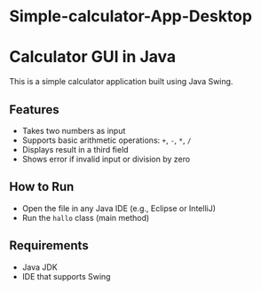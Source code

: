 # Simple-calculator-App-Desktop
# Calculator GUI in Java

This is a simple calculator application built using Java Swing.

## Features
- Takes two numbers as input
- Supports basic arithmetic operations: `+`, `-`, `*`, `/`
- Displays result in a third field
- Shows error if invalid input or division by zero

## How to Run
- Open the file in any Java IDE (e.g., Eclipse or IntelliJ)
- Run the `hallo` class (main method)

## Requirements
- Java JDK
- IDE that supports Swing

